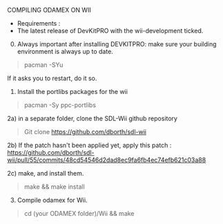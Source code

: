 COMPILING ODAMEX ON WII

- Requirements :
- The latest release of DevKitPRO with the wii-development ticked.

0) Always important after installing DEVKITPRO: make sure your building environment is always up to date.
> pacman -SYu

If it asks you to restart, do it so.

1) Install the portlibs packages for the wii
> pacman -Sy ppc-portlibs

2a) in a separate folder, clone the SDL-Wii github repository 
> Git clone https://github.com/dborth/sdl-wii 

2b) If the patch hasn't been applied yet, apply this patch : 
https://github.com/dborth/sdl-wii/pull/55/commits/48cd54546d2dad8ec9fa6fb4ec74efb621c03a88

2c) make, and install them.
> make && make install

3) Compile odamex for Wii.
> cd (your ODAMEX folder)/Wii && make
